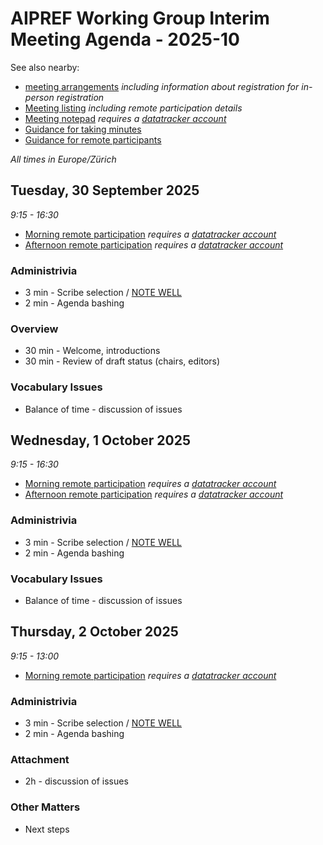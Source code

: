 # AIPREF Working Group Interim Meeting Agenda - 2025-10

See also nearby:

* [meeting arrangements](arrangements.md) _including information about registration for in-person registration_
* [Meeting listing](https://datatracker.ietf.org/wg/aipref/meetings/) _including remote participation details_
* [Meeting notepad](https://notes.ietf.org/Vc4ezWRkTMq2xcGF4MecWg) _requires a [datatracker account](https://datatracker.ietf.org/accounts/create/)_
* [Guidance for taking minutes](../minutes.md)
* [Guidance for remote participants](https://www.ietf.org/meeting/technology/meetecho-guide-participant/)

_All times in Europe/Zürich_

## Tuesday, 30 September 2025

_9:15 - 16:30_

* [Morning remote participation](https://meetings.conf.meetecho.com/interim/?group=754d7405-9e92-4edd-9590-7c787c037cd7) _requires a [datatracker account](https://datatracker.ietf.org/accounts/create/)_
* [Afternoon remote participation](https://meetings.conf.meetecho.com/interim/?group=f5068eaa-7ce2-404b-864c-5a872d1b5ba1) _requires a [datatracker account](https://datatracker.ietf.org/accounts/create/)_

### Administrivia

*  3 min - Scribe selection / [NOTE WELL](https://www.ietf.org/about/note-well/)
*  2 min - Agenda bashing

### Overview

* 30 min - Welcome, introductions
* 30 min - Review of draft status (chairs, editors)

### Vocabulary Issues

* Balance of time - discussion of issues

## Wednesday, 1 October 2025

_9:15 - 16:30_

* [Morning remote participation](https://meetings.conf.meetecho.com/interim/?group=3d2fa873-16c3-4921-8458-4f49021f9567) _requires a [datatracker account](https://datatracker.ietf.org/accounts/create/)_
* [Afternoon remote participation](https://meetings.conf.meetecho.com/interim/?group=ed0f2fe8-fd1d-4ed5-bd73-fd8b3eed5f7e) _requires a [datatracker account](https://datatracker.ietf.org/accounts/create/)_

### Administrivia

*  3 min - Scribe selection / [NOTE WELL](https://www.ietf.org/about/note-well/)
*  2 min - Agenda bashing

### Vocabulary Issues

* Balance of time - discussion of issues

## Thursday, 2 October 2025

_9:15 - 13:00_

* [Morning remote participation](https://meetings.conf.meetecho.com/interim/?group=80df67f5-f805-40ee-bedd-c01263a7ede2) _requires a [datatracker account](https://datatracker.ietf.org/accounts/create/)_

### Administrivia

*  3 min - Scribe selection / [NOTE WELL](https://www.ietf.org/about/note-well/)
*  2 min - Agenda bashing

### Attachment 

* 2h - discussion of issues

### Other Matters

* Next steps
